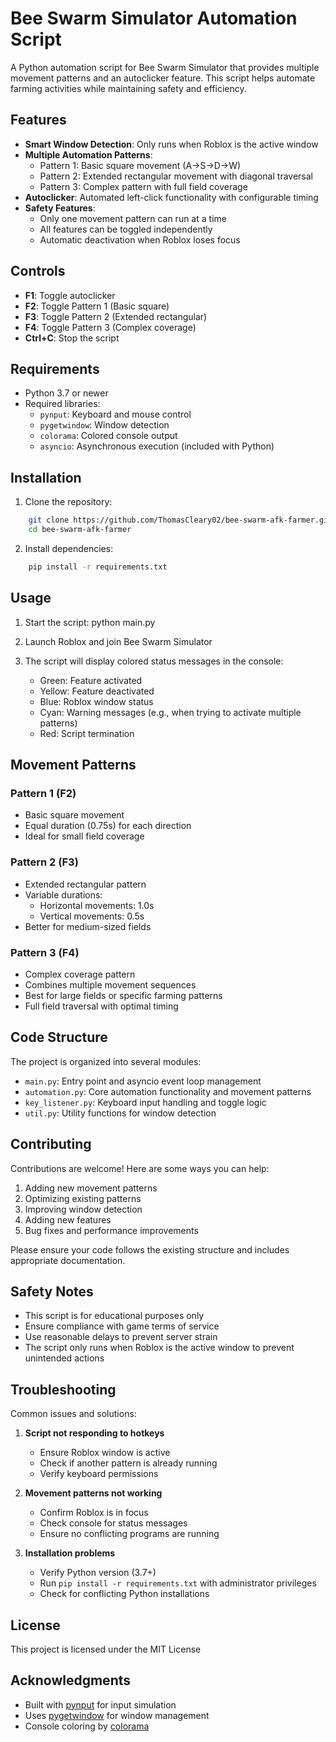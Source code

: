 # Bee Swarm Simulator Automation Script

A Python automation script for Bee Swarm Simulator that provides multiple movement patterns and an autoclicker feature. This script helps automate farming activities while maintaining safety and efficiency.

## Features
- **Smart Window Detection**: Only runs when Roblox is the active window
- **Multiple Automation Patterns**:
  - Pattern 1: Basic square movement (A→S→D→W)
  - Pattern 2: Extended rectangular movement with diagonal traversal
  - Pattern 3: Complex pattern with full field coverage
- **Autoclicker**: Automated left-click functionality with configurable timing
- **Safety Features**: 
  - Only one movement pattern can run at a time
  - All features can be toggled independently
  - Automatic deactivation when Roblox loses focus

## Controls
- **F1**: Toggle autoclicker
- **F2**: Toggle Pattern 1 (Basic square)
- **F3**: Toggle Pattern 2 (Extended rectangular)
- **F4**: Toggle Pattern 3 (Complex coverage)
- **Ctrl+C**: Stop the script

## Requirements
- Python 3.7 or newer
- Required libraries:
  - `pynput`: Keyboard and mouse control
  - `pygetwindow`: Window detection
  - `colorama`: Colored console output
  - `asyncio`: Asynchronous execution (included with Python)

## Installation

1. Clone the repository:
```bash
    git clone https://github.com/ThomasCleary02/bee-swarm-afk-farmer.git
    cd bee-swarm-afk-farmer
```

2. Install dependencies:
```bash
    pip install -r requirements.txt
```

## Usage

1. Start the script:
python main.py

2. Launch Roblox and join Bee Swarm Simulator

3. The script will display colored status messages in the console:
   - Green: Feature activated
   - Yellow: Feature deactivated
   - Blue: Roblox window status
   - Cyan: Warning messages (e.g., when trying to activate multiple patterns)
   - Red: Script termination

## Movement Patterns

### Pattern 1 (F2)
- Basic square movement
- Equal duration (0.75s) for each direction
- Ideal for small field coverage

### Pattern 2 (F3)
- Extended rectangular pattern
- Variable durations:
  - Horizontal movements: 1.0s
  - Vertical movements: 0.5s
- Better for medium-sized fields

### Pattern 3 (F4)
- Complex coverage pattern
- Combines multiple movement sequences
- Best for large fields or specific farming patterns
- Full field traversal with optimal timing

## Code Structure

The project is organized into several modules:

- `main.py`: Entry point and asyncio event loop management
- `automation.py`: Core automation functionality and movement patterns
- `key_listener.py`: Keyboard input handling and toggle logic
- `util.py`: Utility functions for window detection

## Contributing

Contributions are welcome! Here are some ways you can help:

1. Adding new movement patterns
2. Optimizing existing patterns
3. Improving window detection
4. Adding new features
5. Bug fixes and performance improvements

Please ensure your code follows the existing structure and includes appropriate documentation.

## Safety Notes

- This script is for educational purposes only
- Ensure compliance with game terms of service
- Use reasonable delays to prevent server strain
- The script only runs when Roblox is the active window to prevent unintended actions

## Troubleshooting

Common issues and solutions:

1. **Script not responding to hotkeys**
   - Ensure Roblox window is active
   - Check if another pattern is already running
   - Verify keyboard permissions

2. **Movement patterns not working**
   - Confirm Roblox is in focus
   - Check console for status messages
   - Ensure no conflicting programs are running

3. **Installation problems**
   - Verify Python version (3.7+)
   - Run `pip install -r requirements.txt` with administrator privileges
   - Check for conflicting Python installations

## License

This project is licensed under the MIT License

## Acknowledgments

- Built with [pynput](https://pypi.org/project/pynput/) for input simulation
- Uses [pygetwindow](https://pypi.org/project/PyGetWindow/) for window management
- Console coloring by [colorama](https://pypi.org/project/colorama/)